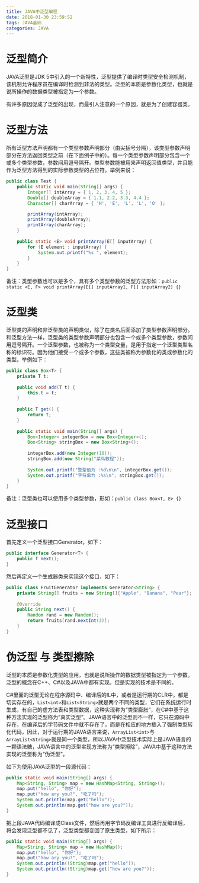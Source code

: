 ```yaml
---
title: JAVA中泛型编程
date: 2018-01-30 23:59:52
tags: JAVA基础
categories: JAVA
---
```


# 泛型简介

JAVA泛型是JDK 5中引入的一个新特性，泛型提供了编译时类型安全检测机制，该机制允许程序员在编译时检测到非法的类型。泛型的本质是参数化类型，也就是说所操作的数据类型被指定为一个参数。

有许多原因促成了泛型的出现，而最引人注意的一个原因，就是为了创建容器类。

# 泛型方法

所有泛型方法声明都有一个类型参数声明部分（由尖括号分隔），该类型参数声明部分在方法返回类型之前（在下面例子中的<E>）。每一个类型参数声明部分包含一个或多个类型参数，参数间用逗号隔开。类型参数能被用来声明返回值类型，并且能作为泛型方法得到的实际参数类型的占位符。举例来说：

```java
public class Test {    
    public static void main(String[] args) {
        Integer[] intArray = { 1, 2, 3, 4, 5 };
        Double[] doubleArray = { 1.1, 2.2, 3.3, 4.4 };
        Character[] charArray = { 'H', 'E', 'L', 'L', 'O' };

        printArray(intArray);
        printArray(doubleArray);
        printArray(charArray);
    }
    
    public static <E> void printArray(E[] inputArray) {
        for (E element : inputArray) {
            System.out.printf("%s ", element);
        }
    }
}
```

备注：类型参数也可以是多个，具有多个类型参数的泛型方法形如：`public static <E, F> void printArray(E[] inputArray1, F[] inputArray2) {}`

# 泛型类

泛型类的声明和非泛型类的声明类似，除了在类名后面添加了类型参数声明部分。和泛型方法一样，泛型类的类型参数声明部分也包含一个或多个类型参数，参数间用逗号隔开。一个泛型参数，也被称为一个类型变量，是用于指定一个泛型类型名称的标识符。因为他们接受一个或多个参数，这些类被称为参数化的类或参数化的类型。举例如下：

```java
public class Box<T> {
    private T t;
    
    public void add(T t) {
        this.t = t;
    }
   
    public T get() {
        return t;
    }
    
    public static void main(String[] args) {
        Box<Integer> integerBox = new Box<Integer>();
        Box<String> stringBox = new Box<String>();
     
        integerBox.add(new Integer(10));
        stringBox.add(new String("菜鸟教程"));
     
        System.out.printf("整型值为 :%d\n\n", integerBox.get());
        System.out.printf("字符串为 :%s\n", stringBox.get());
    }
}
```

备注：泛型类也可以使用多个类型参数，形如：`public class Box<T, E> {}`

# 泛型接口

首先定义一个泛型接口Generator，如下：

```java
public interface Generator<T> {
    public T next();
}
```

然后再定义一个生成器类来实现这个接口，如下：

```java
public class FruitGenerator implements Generator<String> {
    private String[] fruits = new String[]{"Apple", "Banana", "Pear"};
	
    @Override
    public String next() {
        Random rand = new Random();
        return fruits[rand.nextInt(3)];
    }
}
```

# 伪泛型 与 类型擦除

泛型的本质是参数化类型的应用，也就是说所操作的数据类型被指定为一个参数。泛型的概念在C++、C#以及JAVA中都有实现。但是实现的技术是不同的。

C#里面的泛型无论在程序源码中、编译后的IL中，或者是运行期的CLR中，都是切实存在的，`List<int>`和`List<String>`就是两个不同的类型，它们在系统运行时生成，有自己的虚方法表和类型数据，这种实现称为“类型膨胀”，在C#中基于这种方法实现的泛型称为“真实泛型”。JAVA语言中的泛型则不一样，它只在源码中存在，在编译后的字节码文件中就不存在了，而是在相应的地方插入了强制类型转化代码，因此，对于运行期的JAVA语言来说，`ArrayList<int>`与`ArrayList<String>`就是同一个类型，所以JAVA中泛型技术实际上是JAVA语言的一颗语法糖，JAVA语言中的泛型实现方法称为“类型擦除”，JAVA中基于这种方法实现的泛型称为“伪泛型”。

如下为使用JAVA泛型的一段源代码：

```java
public static void main(String[] args) {
    Map<String, String> map = new HashMap<String, String>();
    map.put("hello", "你好");
    map.put("how ary you?", "吃了吗");
    System.out.println(map.get("hello"));
    System.out.println(map.get("how are you?"));
}
```

把上段JAVA代码编译成Class文件，然后再用字节码反编译工具进行反编译后，将会发现泛型都不见了，泛型类型都变回了原生类型，如下所示：

```java
public static void main(String[] args) {
    Map<String, String> map = new HashMap();
    map.put("hello", "你好");
    map.put("how ary you?", "吃了吗");
    System.out.println((String)map.get("hello"));
    System.out.println((String)map.get("how are you?"));
}
```